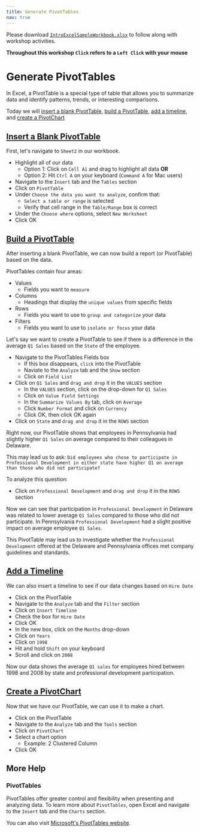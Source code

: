 ```yaml
---
title: Generate PivotTables
nav: true
---
```

Please download <a href="images/IntroExcelSampleWorkbook.xlsx" target="_blank">`IntroExcelSampleWorkbook.xlsx`</a> to follow along with workshop activities.

**Throughout this workshop `Click` refers to a `Left Click` with your mouse**

# Generate PivotTables

In Excel, a PivotTable is a special type of table that allows you to summarize data and identify patterns, trends, or interesting comparisons.

Today we will [insert a blank PivotTable](#insert-a-blank-pivottable), [build a PivotTable](#build-a-pivottable), [add a timeline](#add-a-timeline), and [create a PivotChart](#create-a-pivotchart)

## [Insert a Blank PivotTable](#insert-a-blank-pivottable)

First, let's navigate to `Sheet2` in our workbook.
* Highlight all of our data
  * Option 1: Click on `Cell A1` and drag to highlight all data **OR**
  * Option 2: Hit `Ctrl A` on your keyboard (`Command A` for Mac users)
* Navigate to the `Insert` tab and the `Tables` section
* Click on `PivotTable`
* Under `Choose the data you want to analyze`, confirm that:
  * `Select a table or range` is selected
  * Verify that cell range in the `Table/Range` box is correct
* Under the `Choose where` options, select `New Worksheet`
* Click OK

## [Build a PivotTable](#build-a-pivottable)

After inserting a blank PivotTable, we can now build a report (or PivotTable) based on the data.

PivotTables contain four areas:
* Values
  * Fields you want to `measure`
* Columns
  * Headings that display the `unique values` from specific fields
* Rows
  * Fields you want to use to `group and categorize` your data
* Filters
  * Fields you want to use to `isolate or focus` your data

Let's say we want to create a PivotTable to see if there is a difference in the average `Q1 Sales` based on the `State` of the employee.

* Navigate to the PivotTables Fields box
  * If this box disappears, `click` into the PivotTable
  * Naviate to the `Analyze` tab and the `Show` section
  * Click on `Field List`
* Click on `Q1 Sales` and `drag and drop` it in the `VALUES` section
  * In the `VALUES` section, click on the drop-down for `Q1 Sales`
  * Click on `Value Field Settings`
  * In the `Summarize Values By` tab, click on `Average`
  * Click `Number Format` and click on `Currency`
  * Click OK, then click OK again
* Click on `State` and  `drag and drop` it in the `ROWS` section

Right now, our PivotTable shows that employees in Pennsylvania had slightly higher `Q1 Sales` on average compared to their colleagues in Delaware.

This may lead us to ask: `Did employees who chose to participate in Professional Development in either state have higher Q1 on average than those who did not participate?`

To analyze this question:
* Click on `Professional Development` and `drag and drop` it in the `ROWS` section

Now we can see that participation in `Professional Development` in Delaware was related to lower average `Q1 Sales` compared to those who did not participate. In Pennsylvania `Professional Development` had a slight positive impact on average employee `Q1 Sales`.

This PivotTable may lead us to investigate whether the `Professional Development` offered at the Delaware and Pennsylvania offices met company guidelines and standards.

## [Add a Timeline](#add-a-timeline)

We can also insert a timeline to see if our data changes based on `Hire Date`

* Click on the PivotTable
* Navigate to the `Analyze` tab and the `Filter` section
* Click on `Insert Timeline`
* Check the box for `Hire Date`
* Click OK
* In the new box, click on the `Months` drop-down
* Click on `Years`
* Click on `1998`
* Hit and hold `Shift` on your keyboard
* Scroll and click on `2008`

Now our data shows the average `Q1 sales` for employees hired between 1998 and 2008 by state and professional development participation.

## [Create a PivotChart](#create-a-pivotchart)

Now that we have our PivotTable, we can use it to make a chart.

* Click on the PivotTable
* Navigate to the `Analyze` tab and the `Tools` section
* Click on `PivotChart`
* Select a chart option
  * Example: 2 Clustered Column
* Click OK

## More Help

### PivotTables
PivotTables offer greater control and flexibility when presenting and analyzing data. To learn more about `PivotTables`, open Excel and navigate to the `Insert` tab and the `Charts` section.

You can also visit <a href="https://support.office.com/en-us/article/Import-and-analyze-data-ccd3c4a6-272f-4c97-afbb-d3f27407fcde#ID0EAABAAA=PivotTables" target="_blank">Microsoft's PivotTables website</a>.

